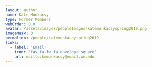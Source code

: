 ```yaml
---
layout: author
name: Kate Munkacsy
type: Former Members
webOrder: 8.0
avatar: /assets/images/peopleImages/katemunkacsyspring2019.png
imageMask: 0
permalink: /people/katemunkacsyspring2019
links:
  - label: 'Email'
    icon: 'fas fa-fw fa-envelope square'
    url: mailto:kmmunkacsy@email.wm.edu
---
```

